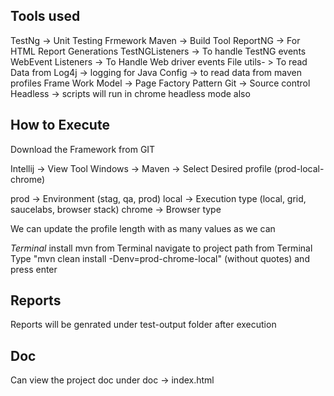 **Tools used**
--------------
TestNg -> Unit Testing Frmework
Maven -> Build Tool
ReportNG -> For HTML Report Generations
TestNGListeners -> To handle TestNG events
WebEvent Listeners -> To Handle Web driver events
File utils- > To read Data from
Log4j -> logging for Java
Config -> to read data from maven profiles
Frame Work Model -> Page Factory Pattern
Git -> Source control
Headless -> scripts will run in chrome headless mode also

**How to Execute**
----------------
Download the Framework from GIT

Intellij -> View Tool Windows -> Maven -> Select Desired profile (prod-local-chrome)

prod -> Environment (stag, qa, prod)
local -> Execution type (local, grid, saucelabs, browser stack)
chrome -> Browser type

We can update the profile length with as many values as we can

*Terminal*
install mvn from Terminal
navigate to project path from Terminal
Type "mvn clean install -Denv=prod-chrome-local"  (without quotes) and press enter

Reports
----------
Reports will be genrated under test-output folder after execution


Doc
-----
Can view the project doc under doc -> index.html

